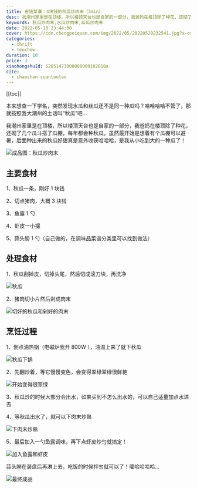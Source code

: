 ```yaml
---
title: 省钱菜谱：4块钱的秋瓜炒肉末（3min）
desc: 我潮州家里是在顶楼，所以楼顶天台也是自家的一部分，我爸妈在楼顶除了种花，还砌了几个瓜斗搭了瓜棚，每年都会种秋瓜，虽然最开始是想着有个瓜棚可以避暑，后面种出来的秋瓜好甜真是意外收获哈哈哈，是我从小吃到大的一种瓜了！
keywords: 秋瓜炒肉末,水瓜炒肉末,丝瓜炒肉末
date: 2022-05-18 23:44:00
cover: https://cdn.chengpeiquan.com/img/2022/05/20220520232541.jpg?x-oss-process=image/interlace,1
categories:
  - thrift
  - teochew
duration: 10
price: 3
xiaohongshuId: 62851473000000000102610a
cite:
  - chaoshan-suantoulao
---
```


[[toc]]

本来想查一下学名，突然发现水瓜和丝瓜还不是同一种瓜吗？哈哈哈哈不管了，那就按照我大潮州的土话叫“秋瓜”吧…

我潮州家里是在顶楼，所以楼顶天台也是自家的一部分，我爸妈在楼顶除了种花，还砌了几个瓜斗搭了瓜棚，每年都会种秋瓜，虽然最开始是想着有个瓜棚可以避暑，后面种出来的秋瓜好甜真是意外收获哈哈哈，是我从小吃到大的一种瓜了！

![成品图：秋瓜炒肉末](https://cdn.chengpeiquan.com/img/2022/05/20220520232559.jpg?x-oss-process=image/interlace,1)

## 主要食材

1、秋瓜一条，刚好 1 块钱

2、切点猪肉，大概 3 块钱

3、鱼露 1 勺

4、虾皮一小撮

5、蒜头朥 1 勺（自己做的，在调味品菜谱分类里可以找到做法）

## 处理食材

1、秋瓜刮掉皮，切掉头尾，然后切成滚刀块，再洗净

![秋瓜](https://cdn.chengpeiquan.com/img/2022/05/20220520232553.jpg?x-oss-process=image/interlace,1)

2、猪肉切小片然后剁成肉末

![切好的秋瓜和剁好的肉末](https://cdn.chengpeiquan.com/img/2022/05/20220520232554.jpg?x-oss-process=image/interlace,1)

## 烹饪过程

1、倒点油热锅（电磁炉我开 800W ），油温上来了就下秋瓜

![秋瓜下锅](https://cdn.chengpeiquan.com/img/2022/05/20220520232555.jpg?x-oss-process=image/interlace,1)

2、先翻炒着，等它慢慢变色，会变得翠绿翠绿很鲜艳

![开始变得很翠绿](https://cdn.chengpeiquan.com/img/2022/05/20220520232556.jpg?x-oss-process=image/interlace,1)

3、秋瓜炒的时候大部分会出水，如果买到不怎么出水的，可以自己适量加点水进去

4、等秋瓜出水了，就可以下肉末炒熟

![下肉末炒熟](https://cdn.chengpeiquan.com/img/2022/05/20220520232557.jpg?x-oss-process=image/interlace,1)

5、最后加入一勺鱼露调味，再下点虾皮炒匀就搞定！

![加入鱼露和虾皮](https://cdn.chengpeiquan.com/img/2022/05/20220520232558.jpg?x-oss-process=image/interlace,1)

蒜头朥在装盘后再淋上去，吃饭的时候拌匀就可以了！嚯哈哈哈哈…

![最终成品](https://cdn.chengpeiquan.com/img/2022/05/20220520232600.jpg?x-oss-process=image/interlace,1)
